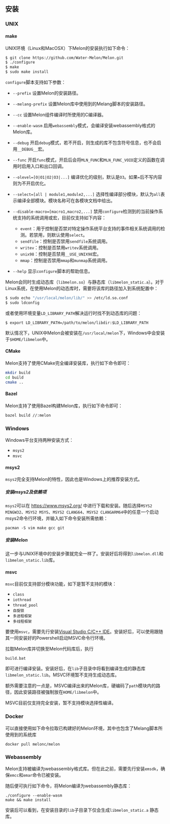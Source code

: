 ## 安装



### UNIX



#### make

UNIX环境（Linux和MacOSX）下Melon的安装执行如下命令：

```bash
$ git clone https://github.com/Water-Melon/Melon.git
$ ./configure
$ make
$ sudo make install
```

`configure`脚本支持如下参数：

- `--prefix` 设置Melon的安装路径。
- `--melang-prefix` 设置Melon库中使用到的Melang脚本的安装路径。
- `--cc` 设置Melon组件编译时所使用的C编译器。
- `--enable-wasm` 启用`webassembly`模式，会编译安装webassembly格式的Melon库。
- `--debug` 开启`debug`模式，若不开启，则生成的库不包含符号信息，也不会启用`__DEBUG__`宏。
- `--func` 开启`func`模式，开启后会将`MLN_FUNC`和`MLN_FUNC_VOID`定义的函数在调用时启用入口和出口回调。
- `--olevel=[O|O1|O2|O3|...]` 编译优化的级别，默认是`O3`。如果`=`后不写内容则为不开启优化。
- `--select=[all | module1,module2,...]` 选择性编译部分模块，默认为`all`表示编译全部模块。模块名称可在各模块文档中给出。
- `--disable-macro=[macro1,macro2,...]` 禁用`configure`检测到的当前操作系统支持的系统调用或宏，目前仅支持如下内容：
  - `event`：用于控制是否禁对特定操作系统平台支持的事件相关系统调用的检测。若禁用，则默认使用`select`。
  - `sendfile`：控制是否禁用`sendfile`系统调用。
  - `writev`：控制是否禁用`writev`系统调用。
  - `unix98`：控制是否禁用`__USE_UNIX98`宏。
  - `mmap`：控制是否禁用`mmap`和`munmap`系统调用。

- `--help` 显示`configure`脚本的帮助信息。



Melon会同时生成动态库（`libmelon.so`）与静态库（`libmelon_static.a`）。对于Linux系统，在使用Melon的动态库时，需要将该库的路径加入到系统配置中：

```bash
$ sudo echo "/usr/local/melon/lib/" >> /etc/ld.so.conf
$ sudo ldconfig
```

或者使用环境变量`LD_LIBRARY_PATH`解决运行时找不到动态库的问题：

```shell
$ export LD_LIBRARY_PATH=/path/to/melon/libdir:$LD_LIBRARY_PATH
```



默认情况下，UNIX中Melon会被安装在`/usr/local/melon`下，Windows中会安装于`$HOME/libmelon`中。



#### CMake

Melon支持了使用CMake完全编译安装库，执行如下命令即可：

```bash
mkdir build
cd build
cmake ..
```



#### Bazel

Melon支持了使用Bazel构建Melon库，执行如下命令即可：

```bash
bazel build //:melon
```



### Windows

Windows平台支持两种安装方式：

- `msys2`
- `msvc`



#### msys2

`msys2`完全支持Melon的特性，因此也是Windows上的推荐安装方式。

##### 安装msys2及依赖项

`msys2`可以在 https://www.msys2.org/ 中进行下载和安装。随后选择`MSYS2 MINGW32`、`MSYS2 MSYS`、`MSYS2 CLANG64`、`MSYS2 CLANGARM64`中的任意一个启动msys2命令行环境，并输入如下命令安装所需依赖：

```
pacman -S vim make gcc git
```

##### 安装Melon

这一步与UNIX环境中的安装步骤就完全一样了。安装好后将得到`libmelon.dll`和`libmelon_static.lib`库。



#### msvc

`msvc`目前仅支持部分模块功能，如下是暂不支持的模块：

- `class`
- `iothread`
- `thread_pool`
- `自旋锁`
- `多进程框架`
- `多线程框架`

要使用`msvc`，需要先行安装[Visual Studio C/C++ IDE](https://visualstudio.microsoft.com/vs/features/cplusplus/)。安装好后，可以使用跟随其一同安装好的Powershell启动MSVC命令行环境。

拉取Melon库并切换至Melon代码库后，执行

```
build.bat
```

即可进行编译安装。安装好后，在`lib`子目录中将看到编译生成的静态库`libmelon_static.lib`。MSVC环境暂不支持生成动态库。

额外需要注意的一点是，MSVC编译出来的Melon库，硬编码了`path`模块内的路径，因此安装路径被强制放在`HOME/libmelon`中。

MSVC目前仅支持完全安装，暂不支持模块选择性编译。



### Docker

可以直接使用如下命令拉取已构建好的Melon环境，其中也包含了Melang脚本所使用到的系统库

```shell
docker pull melonc/melon
```



### Webassembly

Melon支持被编译为webassembly格式库。但在此之前，需要先行安装`emsdk`，确保`emcc`和`emar`命令已被安装。

随后便可执行如下命令，将Melon编译为webassembly静态库：

```
./configure --enable-wasm
make && make install
```

安装后可以看到，在安装目录的`lib`子目录下仅会生成`libmelon_static.a` 静态库。

